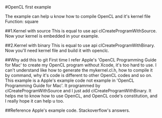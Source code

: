 #OpenCL first example

The example can help u know how to compile OpenCL and it's kernel file 
Function: square

##1.Kernel with source
This is equal to use api clCreateProgramWithSource.
Now your kernel is embedded in your example.

##2.Kernel with binary
This is equal to use api clCreateProgramWithBinary.
Now you'll need kernel file and build it with openclc.

##Why add this to git
First time I refer Apple's 'OpenCL Programming Guide for Mac' to create my OpenCL program without Xcode, it's too hard to use.
I can't understand like how to generate the mykernel.cl.h, how to compile it by command, why it's code is different to other OpenCL codes and so on.
This example is a Apple's example code not example in 'OpenCL Programming Guide for Mac'. It programmed by clCreateProgramWithSource and I just add clCreateProgramWithBinary.
It helps me to know how to use OpenCL, and OpenCL code's constitution, and I really hope it can help u too.

##Reference
Apple's example code.
Stackoverflow's answers.
